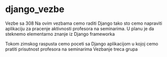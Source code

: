 django_vezbe
============

Vezbe sa 308
Na ovim vezbama cemo raditi Django tako sto cemo napraviti aplikaciju za pracenje aktivnosti profesora na seminarima.
U planu je da steknemo elementarno znanje iz Django frameworka

Tokom zimskog raspusta cemo poceti sa Django aplikacijom u kojoj cemo pratiti prisutnost profesora na seminarima
Vezbanje treca grupa
